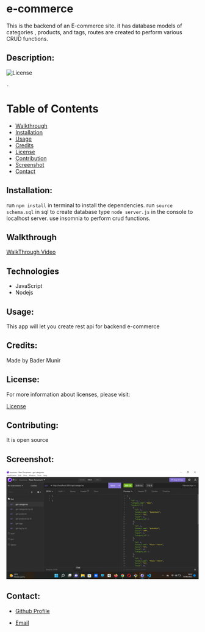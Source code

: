 # e-commerce
 This is the backend of an E-commerce site. it has database models of categories , products, and tags, routes are created to perform various CRUD functions.

  
  ## Description:

  ![License](https://img.shields.io/badge/License-MIT-blue.svg "License Badge")

    .

  # Table of Contents

  - [Walkthrough](#walkthrough)
  - [Installation](#installation)
  - [Usage](#usage)
  - [Credits](#credits)
  - [License](#license)
  - [Contribution](#contributing)
  - [Screenshot](#screenshot)
  - [Contact](#contacts)

  
  ## Installation:

  run ```npm install``` in terminal to install the dependencies. 
  run ```source schema.sql``` in sql to create database
  type ```node server.js``` in the console to localhost server.
  use insomnia to perform crud functions.

  ## Walkthrough
  [WalkThrough Video]()
  
  ## Technologies
  - JavaScript
  - Nodejs

  ## Usage:


  This app will let you create rest api for backend e-commerce 


  ## Credits:

  Made by Bader Munir


  ## License:

  For more information about licenses, please visit:

  [License](https://opensource.org/licenses/MIT)


  ## Contributing:
  
  It is open source

  ## Screenshot:

  ![Screen Shot](./assets/ecommerce.png)

  
  ## Contact:

  - [Github Profile](https://github.com/XBaderM)

  - [Email](bader.munir18@googlemail.com)
  
 

